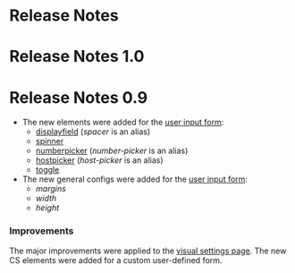 # Release Notes

# Release Notes 1.0

# Release Notes 0.9

- The new elements were added for the <a href="http://docs.cloudscripting.com/creating-templates/user-input-parameters/" target="blank">user input form</a>:               
    - <a href="http://docs.cloudscripting.com/creating-templates/user-input-parameters/#displayfield" target="blank">displayfield</a> (*spacer* is an alias)                   
    - <a href="http://docs.cloudscripting.com/creating-templates/user-input-parameters/#spinner" target="blank">spinner</a>               
    - <a href="http://docs.cloudscripting.com/creating-templates/user-input-parameters/#numberpicker" target="blank">numberpicker</a> (*number-picker* is an alias)                    
    - <a href="http://docs.cloudscripting.com/creating-templates/user-input-parameters/#hostpicker" target="blank">hostpicker</a> (*host-picker* is an alias)                
    - <a href="http://docs.cloudscripting.com/creating-templates/user-input-parameters/#toggle" target="blank">toggle</a>                      
- The new general configs were added for the <a href="http://docs.cloudscripting.com/creating-templates/user-input-parameters/" target="blank">user input form</a>:                                   
    - *margins*
    - *width*
    - *height*

<h3>Improvements</h3>

The major improvements were applied to the <a href="http://docs.cloudscripting.com/creating-templates/user-input-parameters/" target="blank">visual settings page</a>. The new CS elements were added for a custom user-defined form.                     